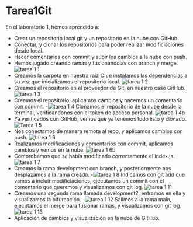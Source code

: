 # Tarea1Git
En el laboratorio 1, hemos aprendido a:
  - Crear un repositorio local git y un repositorio en la nube con GitHub.
  - Conectar, y clonar los repositorios para poder realizar modificiaciones desde local.
  - Hacer comentarios con commit y subir los cambios a la nube con push.
  - Hemos jugado creando ramas y fusionandolas con branch y merge.
![tarea 1 1](https://github.com/JoseManuel2611/Tarea1Git/assets/143111909/d7ed5196-70ad-4845-8e5e-3e80ff376776)
- Creamos la carpeta en nuestra raíz C:\ e instalamos las dependencias a su vez que inicializamos el repositorio local.
![tarea 1 2](https://github.com/JoseManuel2611/Tarea1Git/assets/143111909/12aa6b21-b3e1-48fc-802a-646e779fbbc8)
- Creamos el repositorio en el proveedor de Git, en nuestro caso GitHub.
![tarea 1 3](https://github.com/JoseManuel2611/Tarea1Git/assets/143111909/f0fd0f87-7e19-405a-a446-3de51d531025)
- Creamos el repositorio, aplicamos cambios y hacemos un comentario con commit.
-![tarea 1 4](https://github.com/JoseManuel2611/Tarea1Git/assets/143111909/a0ea5f27-02dc-43ed-8e18-cc3d90c1ecda)
 Clonamos el repositorio de la nube desde la terminal, verificandonos con el token de acceso personal.
![tarea 1 4b](https://github.com/JoseManuel2611/Tarea1Git/assets/143111909/b9f6c8bc-93a2-4bf6-9ef2-e6c55528cd08)
- Ya verificados con GitHub, vemos que ya tenemos todo listo y clonado.
![Tarea 1 5](https://github.com/JoseManuel2611/Tarea1Git/assets/143111909/f9187fb8-94b0-403d-8621-a00319215199)
- Nos conectamos de manera remota al repo, y aplicamos cambios con push.
![tarea 1 6](https://github.com/JoseManuel2611/Tarea1Git/assets/143111909/0f779ac9-ea76-4817-bc24-5e147e148391)
- Realizamos modificaciones y comentarios con commit, aplicamos cambios y vemos en la nube.
![tarea 1 6b](https://github.com/JoseManuel2611/Tarea1Git/assets/143111909/43d7d9c2-3215-4390-84fa-344ea5b85fbf)
- Comprobamos que se había modificado correctamente el index.js.
![tarea 1 7](https://github.com/JoseManuel2611/Tarea1Git/assets/143111909/e9e61ffc-5aa6-494b-b4f0-4c8c2cf8877d)
- Creamos la rama development con branch, y posteriormente nos desplazamos a la rama creada.
-![tarea 1 8](https://github.com/JoseManuel2611/Tarea1Git/assets/143111909/715489be-01c1-4492-afd4-e4d9d893368c)
 Indicamos con git add que vamos a incluir modificiaciones, ejecutamos un commit con el comentario que queremos y visualizamos con git log.
![tarea 1 11](https://github.com/JoseManuel2611/Tarea1Git/assets/143111909/3ca6be76-57a5-4e28-a787-14d0ac2e95fe)
- Creamos una segunda rama llamada development2, entramos en ella y visualizamos la bifurcación.
-![tarea 1 12](https://github.com/JoseManuel2611/Tarea1Git/assets/143111909/310e7c65-4392-441f-bf67-cd7e8dcee9b2)
 Salimos a la rama main, ejecutamos el merge para fusionar ramas, y visualizamos con git log.
![tarea 1 13](https://github.com/JoseManuel2611/Tarea1Git/assets/143111909/6faed3d7-86ec-4abe-9b9f-42f9b0f9ede6)
- Aplicación de cambios y visualización en la nube de GitHub.


